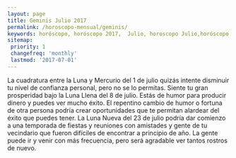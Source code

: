 ```yaml
---
layout: page
title: Geminis Julio 2017 
permalink: /horoscopo-mensual/geminis/
keywords: horóscopo, horóscopo 2017,  Julio, horoscopo Julio,horóscopo esperanza gracia, horoscop, horóscopos gratis, horoscopo geminis, horoscopo geminis 2017, Tarot, Astrologia, Zodíaco, geminis, horoscopo gratis, horoscopo del mes 
sitemap:
 priority: 1
 changefreq: 'monthly'
 lastmod: '2017-07-01'
---
```


 La cuadratura entre la Luna y Mercurio del 1 de julio quizás intente disminuir tu nivel de confianza personal, pero no se lo permitas. Siente tu gran prosperidad bajo la Luna Llena del 8 de julio. Estás de humor para producir dinero y puedes ver mucho éxito. El repentino cambio de humor o fortuna de otra persona podría crear oportunidades que te permitan alardear del éxito que puedes tener. La Luna Nueva del 23 de julio podría dar comienzo a una temporada de fiestas y reuniones con amistades y gente de tu vecindario que fueron difíciles de encontrar a principio de año. La gente puede ir y venir con más frecuencia, pero será agradable ver tantos rostros de nuevo. 
